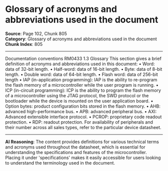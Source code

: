 # Glossary of acronyms and abbreviations used in the document

**Source**: Page 102, Chunk 805  
**Category**: Glossary of acronyms and abbreviations used in the document  
**Chunk Index**: 805

---

Documentation conventions RM0433
1.3 Glossary
This section gives a brief definition of acronyms and abbreviations used in this document:
• Word: data of 32-bit length.
• Half-word: data of 16-bit length.
• Byte: data of 8-bit length.
• Double word: data of 64-bit length.
• Flash word: data of 256-bit length
• IAP (in-application programming): IAP is the ability to re-program the flash memory
of a microcontroller while the user program is running.
• ICP (in-circuit programming): ICP is the ability to program the flash memory of a
microcontroller using the JTAG protocol, the SWD protocol or the bootloader while the
device is mounted on the user application board.
• Option bytes: product configuration bits stored in the flash memory.
• AHB: advanced high-performance bus.
• APB: advanced peripheral bus.
• AXI: Advanced extensible interface protocol.
• PCROP: proprietary code readout protection.
• RDP: readout protection.
For availability of peripherals and their number across all sales types, refer to the particular
device datasheet.

---

**AI Reasoning**: The content provides definitions for various technical terms and acronyms used throughout the datasheet, which is essential for understanding the specifications and features of the microcontroller. Placing it under 'specifications' makes it easily accessible for users looking to understand the terminology used in the document.
